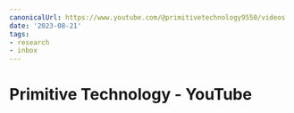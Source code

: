 ```yaml
---
canonicalUrl: https://www.youtube.com/@primitivetechnology9550/videos
date: '2023-08-21'
tags:
- research
- inbox
---
```


# Primitive Technology - YouTube